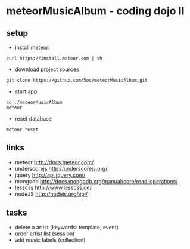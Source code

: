 # meteorMusicAlbum - coding dojo II



## setup

* install meteor:
```
curl https://install.meteor.com | sh
```

* download project sources
```
git clone https://github.com/5oc/meteorMusicAlbum.git
```

* start app
```
cd ./meteorMusicAlbum
meteor
```

* reset database
```
meteor reset
```

## links

* meteor http://docs.meteor.com/
* underscorejs http://underscorejs.org/
* jquery http://api.jquery.com/
* mongodb http://docs.mongodb.org/manual/core/read-operations/
* lesscss http://www.lesscss.de/
* nodeJS http://nodejs.org/api/

## tasks

* delete a artist (keywords: template, event)
* order artist list (session)
* add music labels (collection)

